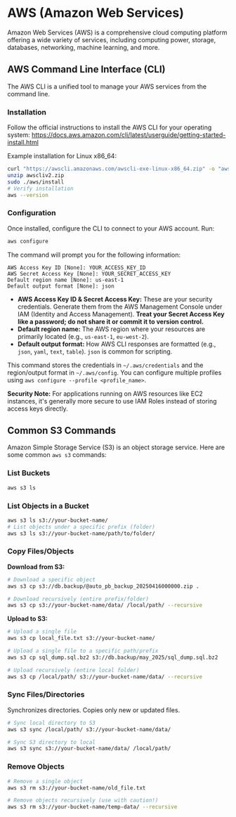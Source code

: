 # AWS (Amazon Web Services)

Amazon Web Services (AWS) is a comprehensive cloud computing platform offering a wide variety of services, including computing power, storage, databases, networking, machine learning, and more.

## AWS Command Line Interface (CLI)

The AWS CLI is a unified tool to manage your AWS services from the command line.

### Installation

Follow the official instructions to install the AWS CLI for your operating system:
https://docs.aws.amazon.com/cli/latest/userguide/getting-started-install.html

Example installation for Linux x86_64:

```bash
curl "https://awscli.amazonaws.com/awscli-exe-linux-x86_64.zip" -o "awscliv2.zip"
unzip awscliv2.zip
sudo ./aws/install
# Verify installation
aws --version
```

### Configuration

Once installed, configure the CLI to connect to your AWS account. Run:

```bash
aws configure
```

The command will prompt you for the following information:

```
AWS Access Key ID [None]: YOUR_ACCESS_KEY_ID
AWS Secret Access Key [None]: YOUR_SECRET_ACCESS_KEY
Default region name [None]: us-east-1
Default output format [None]: json
```

*   **AWS Access Key ID & Secret Access Key:** These are your security credentials. Generate them from the AWS Management Console under IAM (Identity and Access Management). **Treat your Secret Access Key like a password; do not share it or commit it to version control.**
*   **Default region name:** The AWS region where your resources are primarily located (e.g., `us-east-1`, `eu-west-2`).
*   **Default output format:** How AWS CLI responses are formatted (e.g., `json`, `yaml`, `text`, `table`). `json` is common for scripting.

This command stores the credentials in `~/.aws/credentials` and the region/output format in `~/.aws/config`. You can configure multiple profiles using `aws configure --profile <profile_name>`.

**Security Note:** For applications running on AWS resources like EC2 instances, it's generally more secure to use IAM Roles instead of storing access keys directly.

## Common S3 Commands

Amazon Simple Storage Service (S3) is an object storage service. Here are some common `aws s3` commands:

### List Buckets

```bash
aws s3 ls
```

### List Objects in a Bucket

```bash
aws s3 ls s3://your-bucket-name/
# List objects under a specific prefix (folder)
aws s3 ls s3://your-bucket-name/path/to/folder/
```

### Copy Files/Objects

**Download from S3:**

```bash
# Download a specific object
aws s3 cp s3://db.backup/@auto_pb_backup_20250416000000.zip .

# Download recursively (entire prefix/folder)
aws s3 cp s3://your-bucket-name/data/ /local/path/ --recursive
```

**Upload to S3:**

```bash
# Upload a single file
aws s3 cp local_file.txt s3://your-bucket-name/

# Upload a single file to a specific path/prefix
aws s3 cp sql_dump.sql.bz2 s3://db.backup/may_2025/sql_dump.sql.bz2

# Upload recursively (entire local folder)
aws s3 cp /local/path/ s3://your-bucket-name/data/ --recursive
```

### Sync Files/Directories

Synchronizes directories. Copies only new or updated files.

```bash
# Sync local directory to S3
aws s3 sync /local/path/ s3://your-bucket-name/data/

# Sync S3 directory to local
aws s3 sync s3://your-bucket-name/data/ /local/path/
```

### Remove Objects

```bash
# Remove a single object
aws s3 rm s3://your-bucket-name/old_file.txt

# Remove objects recursively (use with caution!)
aws s3 rm s3://your-bucket-name/temp-data/ --recursive
```
